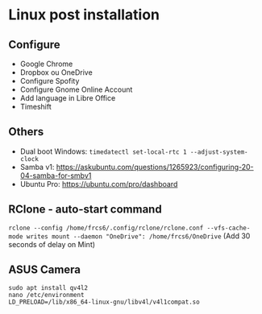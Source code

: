 # Linux post installation

## Configure 

- Google Chrome
- Dropbox ou OneDrive
- Configure Spofity
- Configure Gnome Online Account
- Add language in Libre Office
- Timeshift

## Others

- Dual boot Windows: `timedatectl set-local-rtc 1 --adjust-system-clock`
- Samba v1: https://askubuntu.com/questions/1265923/configuring-20-04-samba-for-smbv1
- Ubuntu Pro: https://ubuntu.com/pro/dashboard

## RClone - auto-start command

`rclone --config /home/frcs6/.config/rclone/rclone.conf --vfs-cache-mode writes mount --daemon "OneDrive": /home/frcs6/OneDrive`
(Add 30 seconds of delay on Mint)

## ASUS Camera

```
sudo apt install qv4l2
nano /etc/environment
LD_PRELOAD=/lib/x86_64-linux-gnu/libv4l/v4l1compat.so
```
